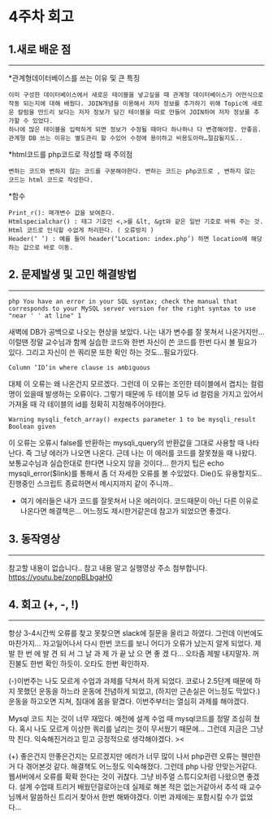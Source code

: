 # 4주차 회고

## 1.새로 배운 점
---

*관계형데이터베이스를 쓰는 이유 및 큰 특징

```
이미 구성한 데이터베이스에서 새로운 테이블을 넣고싶을 때 관계형 데이터베이스가 어떤식으로 작동 되는지에 대해 배웠다. JOIN개념을 이용해서 저자 정보를 추가하기 위해 Topic에 새로운 칼럼을 만드리 보다는 저자 정보가 담긴 테이블을 따로 만들어 JOIN하여 저자 정보를 추가할 수 있었다. 
하나에 많은 테이블을 입력하게 되면 정보가 수정될 때마다 하나하나 다 변경해야함. 안좋음. 관계형 DB 쓰는 이유는 별도관리 할 수있어 수정에 용이하고 비용도아마…절감될지도..
```

*html코드를 php코드로 작성할 때 주의점

```
변하는 코드와 변하지 않는 코드를 구분해야한다. 변하는 코드는 php코드로 , 변하지 않는 코드는 html 코드로 작성한다.
```

*함수

```
Print_r(): 매개변수 값을 보여준다.
Htmlspecialchar() : 태그 기호인 <,>를 &lt, &gt와 같은 일반 기호로 바꿔 주는 것. Html 코드로 인식할 수없게 처리한다. ( 오류방지 )
Header(‘ ’) : 예를 들어 header(‘Location: index.php’) 하면 location에 해당하는 값으로 바로 이동.
```

## 2. 문제발생 및 고민 해결방법
---

```
php You have an error in your SQL syntax; check the manual that corresponds to your MySQL server version for the right syntax to use "near ' ' at line" 1
```

새벽에 DB가 공백으로 나오는 현상을 보았다. 
나는 내가 변수를 잘 못쳐서 나온거지만… 이럴땐 정말 교수님과 함께 실습한 코드와 한번 자신이 쓴 코드를 한번 다시 볼 필요가 있다. 
그리고 자신이 쓴 쿼리문 또한 확인 하는 것도…필요가있다.

```
Column ‘ID’in where clause is ambiguous 
```

대체 이 오류는 왜 나온건지 모르겠다. 
그런데 이 오류는 조인한 테이블에서 겹치는 컬럼명이 있을때 발생하는 오류이다. 
그렇기 때문에 두 테이블 모두 id 컬럼을 가지고 있어서 가져올 때 각 테이블의 id를 정확히 지정해주어야한다.

```
Warning mysqli_fetch_array() expects parameter 1 to be mysqli_result Boolean given
```

이 오류는 오류시 false를 반환하는 mysqli_query의 반환값을 그대로 사용할 때 나타난다. 즉 그냥 에러가 나오면 나온다. 근데 나는 이 에러를 코드를 잘못쳤을 때 나왔다. 보통교수님과 실습한대로 한다면 나오지 않을 것이다… 한가지 팁은 echo mysqli_error($link)를 통해서 좀 더 자세한 오류를 볼 수있었다. Die()도 유용할지도.. 진행중인 스크립트 종료하면서 메시지까지 같이 주니까..
* 여기 에러들은 내가 코드를 잘못쳐서 나온 에러이다. 코드때문이 아닌 다른 이유로 나온다면 해결책은… 어느정도 제시한거같은데 참고가 되었으면 좋겠다.

## 3. 동작영상
---

참고할 내용이 없습니다.. 참고 내용 말고 실행영상 주소 첨부합니다.
https://youtu.be/zonpBLbgaH0

## 4. 회고 (+, -, !)
---

항상 3-4시간씩 오류를 찾고 못찾으면 slack에 질문을 올리고 하였다. 
그런데 이번에도 마찬가지... 자고일어나서 다시 한번 코드를 보니 어디가 오류가 났는지 알게 되었다. 
제 발 한 번 에 발 견 되 서 그 날 과 제 가 끝 났 으 면 좋 겠 다… 
오타좀 제발 내지말자. 꺼진불도 한번 확인 하듯이. 오타도 한번 확인하자. 

(-)이번주는 나도 모르게 수업과 과제를 닥쳐서 하게 되었다. 
코로나 2.5단계 때문에 하지 못했던 운동을 하느라 운동에 전념하게 되었고, (하지만 근손실은 어느정도 막았다.) 
운동을 하고오면 지쳐, 침대에 몸을 맡겼다. 이번주부터는 열심히 과제를 해야겠다. 

Mysql 코드 치는 것이 너무 재밌다. 예전에 설계 수업 때 mysql코드를 정말 조심히 쳤다. 
혹시 나도 모르게 이상한 쿼리를 날리는 것이 무서웠기 때문에… 그런데 지금은 그냥 막 친다. 익숙해진거라고 믿고 긍정적으로 생각해야겠다. >< 

(+) 좋은건지 안좋은건지는 모르겠지만 에러가 너무 많이 나서 php관련 오류는 웬만한거 다 겪어본것 같다. 
해결책도 어느정도 익숙해졌다. 그런데 php 나랑 안맞는거같다. 웹서버에서 오류를 확확 한다는 것이 귀찮다. 
그냥 비주얼 스튜디오처럼 나왔으면 좋겠다. 
설계 수업때 트리거 배웠던걸로아는데 실제로 해본 적은 없는거같아서 추석 때 교수님께서 말씀하신 트리거 찾아서 한번 해봐야겠다. 
이번 과제에는 포함시킬 수가 없었다… 



